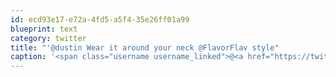 ```yaml
---
id: ecd93e17-e72a-4fd5-a5f4-35e26ff01a99
blueprint: text
category: twitter
title: "'@dustin Wear it around your neck @FlavorFlav style"
caption: '<span class="username username_linked">@<a href="https://twitter.com/dustin" title="dustin senos">dustin</a></span> Wear it around your neck <span class="username username_linked">@<a href="https://twitter.com/FlavorFlav" title="FLAVOR FLAV">FlavorFlav</a></span> style'
---
```

